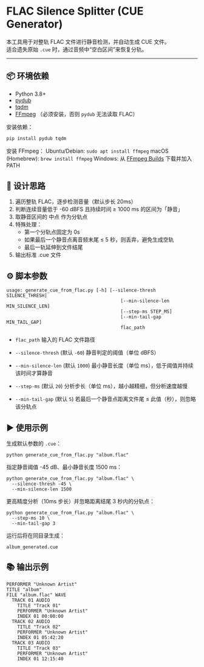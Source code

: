 # FLAC Silence Splitter (CUE Generator)

本工具用于对整轨 FLAC 文件进行静音检测，并自动生成 CUE 文件。  
适合遗失原始 `.cue` 时，通过音频中“空白区间”来恢复分轨。

---

## 📦 环境依赖

- Python 3.8+
- [pydub](https://github.com/jiaaro/pydub)
- [tqdm](https://github.com/tqdm/tqdm)
- [FFmpeg](https://ffmpeg.org/) （必须安装，否则 `pydub` 无法读取 FLAC）

安装依赖：
```bash
pip install pydub tqdm
```

安装 FFmpeg：
Ubuntu/Debian: `sudo apt install ffmpeg`
macOS (Homebrew): `brew install ffmpeg`
Windows: 从 [FFmpeg Builds](https://www.gyan.dev/ffmpeg/builds/) 下载并加入 PATH

## 🧩 设计思路

1. 遍历整轨 FLAC，逐步检测音量（默认步长 20ms）
2. 判断连续音量低于 -60 dBFS 且持续时间 ≥ 1000 ms 的区间为「静音」
3. 取静音区间的 中点 作为分轨点
4. 特殊处理：
   - 第一个分轨点固定为 0s
   - 如果最后一个静音点离音频末尾 ≤ 5 秒，则丢弃，避免生成空轨
   - 最后一轨延伸到文件结尾
5. 输出标准 .cue 文件

## ⚙️ 脚本参数
```
usage: generate_cue_from_flac.py [-h] [--silence-thresh SILENCE_THRESH]
                                          [--min-silence-len MIN_SILENCE_LEN]
                                          [--step-ms STEP_MS]
                                          [--min-tail-gap MIN_TAIL_GAP]
                                          flac_path
```

- `flac_path`
   输入的 FLAC 文件路径
  
- `--silence-thresh` (默认 `-60`)
   静音判定的阈值（单位 dBFS）

- `--min-silence-len` (默认 `1000`)
   最小静音长度（单位 ms），低于阈值并持续该时间才算静音

- `--step-ms` (默认 `20`)
   分析步长（单位 ms），越小越精细，但分析速度越慢
  
- `--min-tail-gap` (默认 `5`)
   若最后一个静音点距离文件尾 ≤ 此值（秒），则忽略该分轨点

## ▶️ 使用示例

生成默认参数的 `.cue`：
```
python generate_cue_from_flac.py "album.flac"
```

指定静音阈值 -45 dB、最小静音长度 1500 ms：
```
python generate_cue_from_flac.py "album.flac" \
  --silence-thresh -45 \
  --min-silence-len 1500
```

更高精度分析（10ms 步长）并忽略距离结尾 3 秒内的分轨点：
```
python generate_cue_from_flac.py "album.flac" \
  --step-ms 10 \
  --min-tail-gap 3
```

运行后将在同目录生成：
```
album_generated.cue
```
## 📚 输出示例

```
PERFORMER "Unknown Artist"
TITLE "album"
FILE "album.flac" WAVE
  TRACK 01 AUDIO
    TITLE "Track 01"
    PERFORMER "Unknown Artist"
    INDEX 01 00:00:00
  TRACK 02 AUDIO
    TITLE "Track 02"
    PERFORMER "Unknown Artist"
    INDEX 01 05:42:20
  TRACK 03 AUDIO
    TITLE "Track 03"
    PERFORMER "Unknown Artist"
    INDEX 01 12:15:40
```
